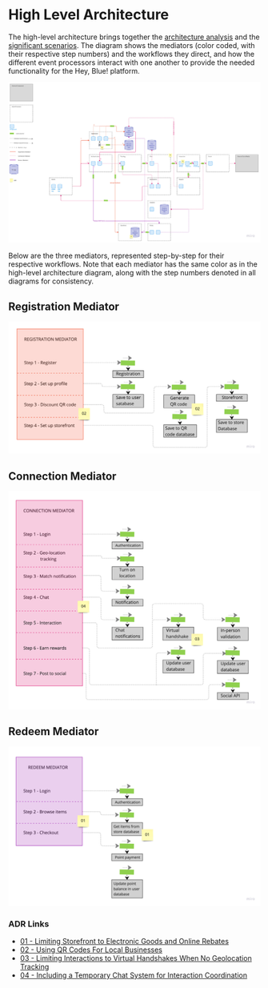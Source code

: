 # High Level Architecture

The high-level architecture brings together the [architecture analysis](./architecture_analysis.md) and the [significant scenarios](./actors_actions_scenarios.md). The diagram shows the mediators (color coded, with their respective step numbers) and the workflows they direct, and how the different event processors interact with one another to provide the needed functionality for the Hey, Blue! platform.

![High-Level Architecture](../assets/high_level_architecture.jpg)

Below are the three mediators, represented step-by-step for their respective workflows. Note that each mediator has the same color as in the high-level architecture diagram, along with the step numbers denoted in all diagrams for consistency.

## Registration Mediator

![Registration Mediator](../assets/registration_mediator.jpg)

## Connection Mediator

![Connection Mediator](../assets/connection_mediator.jpg)

## Redeem Mediator

![Redeem Mediator](../assets/redeem_mediator.jpg)

### ADR Links
- [01 - Limiting Storefront to Electronic Goods and Online Rebates](./adr/01-electronic-goods.md)
- [02 - Using QR Codes For Local Businesses](./adr/02-business-qr-codes.md)
- [03 - Limiting Interactions to Virtual Handshakes When No Geolocation Tracking](./adr/03-virtual-no-location.md)
- [04 - Including a Temporary Chat System for Interaction Coordination](./adr/04-chats.md)